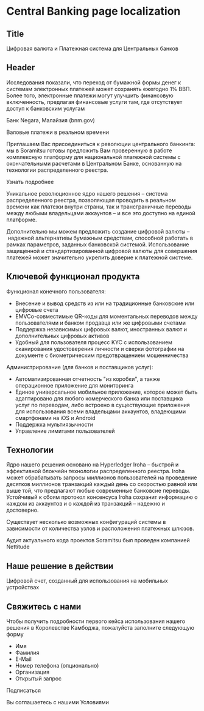 # Central Banking page localization

## Title

Цифровая валюта и Платежная система для Центральных банков

## Header

Исследования показали, что переход от бумажной формы денег к системам электронных платежей может сохранять ежегодно 1% ВВП. Более того, электронные платежи могут улучшить финансовую включенность, предлагая финансовые услуги там, где отсутствует доступ к банковским услугам

Банк Negara, Малайзия (bnm.gov)

Валовые платежи в реальном времени

Приглашаем Вас присоединиться к революции центрального банкинга: мы в Soramitsu готовы предложить Вам проверенную в работе комплексную платформу для национальной платежной системы с окончательными расчетами в Центральном Банке, основанную на технологии распределенного реестра.

Узнать подробнее

Уникальное революционное ядро нашего решения – система распределенного реестра, позволяющая проводить в реальном времени как платежи внутри страны, так и трансграничные переводы между любыми владельцами аккаунтов – и все это доступно на единой платформе.

Дополнительно мы можем предложить создание цифровой валюты – надежной альтернативы бумажным средствам, способной работать в рамках параметров, заданных банковской системой. Использование защищенной и стандартизированной цифровой валюты для совершения платежей может значительно укрепить доверие к платежной системе.

## Ключевой функционал продукта

Функционал конечного пользователя:

- Внесение и вывод средств из или на традиционные банковские или цифровые счета
- EMVCo-совместимые QR-коды для моментальных переводов между пользователями и банком продавца или же цифровыми счетами
- Поддержка независимых цифровых валют, иностранных валют и дополнительных цифровых активов
- Удобный для пользователя процесс KYC с использованием сканирования удостоверения личности и сверки фотографии на документе с биометрическим предотвращением мошенничества

Администрирование (для банков и поставщиков услуг):

- Автоматизированная отчетность "из коробки", а также операционное приложение для мониторинга
- Единое универсальное мобильное приложение, которое может быть адаптировано для любого комерческого банка или поставщика услуг по переводам, либо встроено в существующие приложения для использования всеми владельцами аккаунтов, владеющими смартфонами на iOS и Android
- Поддержка мультиязычности
- Управление лимитами пользователей

## Технологии

Ядро нашего решения основано на Hyperledger Iroha – быстрой и эффективной блокчейн технологии распределенного реестра. Iroha может обрабатывать запросы миллионов пользователей на проведение десятков миллионов транзакций каждый день со скоростью равной или выше той, что предлагают любые современные банковсие переводы. 
Устойчивый к сбоям протокол консенсуса Iroha сохранит информацию о каждом из аккаунтов и о каждой из транзакций – надежно и достоверно.

Существует несколько возможных конфигураций системы в зависимости от количества узлов и расположения платежных шлюзов.

Аудит актуального кода проектов Soramitsu был проведен компанией Nettitude

## Наше решение в действии

Цифровой счет, созданный для использования на мобильных устройствах

## Свяжитесь с нами

Чтобы получить подробности первого кейса использования нашего решения в Королевстве Камбоджа, пожалуйста заполните следующую форму

- Имя
- Фамилия
- E-Mail
- Номер телефона (опционально)
- Организация
- Открытый запрос

Подписаться

Вы соглашаетесь с нашими Условиями
